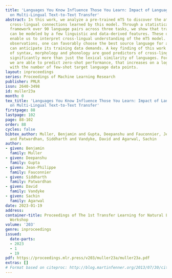 ```yaml
---
title: 'Languages You Know Influence Those You Learn: Impact of Language Characteristics
  on Multi-Lingual Text-to-Text Transfer'
abstract: In this work, we analyze a pre-trained mT5 to discover the attributes of
  cross-lingual connections learned by this model. Through a statistical interpretation
  framework over 90 language pairs across three tasks, we show that transfer performance
  can be modeled by a few linguistic and data-derived features. These observations
  enable us to interpret cross-lingual understanding of the mT5 model. Through these
  observations, one can favorably choose the best source language for a task, and
  can anticipate its training data demands. A key finding of this work is that similarity
  of syntax, morphology and phonology are good predictors of cross-lingual transfer,
  significantly more than just the lexical similarity of languages. For a given language,
  we are able to predict zero-shot performance, that increases on a logarithmic scale
  with the number of few-shot target language data points.
layout: inproceedings
series: Proceedings of Machine Learning Research
publisher: PMLR
issn: 2640-3498
id: muller23a
month: 0
tex_title: 'Languages You Know Influence Those You Learn: Impact of Language Characteristics
  on Multi-Lingual Text-to-Text Transfer'
firstpage: 88
lastpage: 102
page: 88-102
order: 88
cycles: false
bibtex_author: Muller, Benjamin and Gupta, Deepanshu and Fauconnier, Jean-Philippe
  and Patwardhan, Siddharth and Vandyke, David and Agarwal, Sachin
author:
- given: Benjamin
  family: Muller
- given: Deepanshu
  family: Gupta
- given: Jean-Philippe
  family: Fauconnier
- given: Siddharth
  family: Patwardhan
- given: David
  family: Vandyke
- given: Sachin
  family: Agarwal
date: 2023-01-19
address:
container-title: Proceedings of The 1st Transfer Learning for Natural Language Processing
  Workshop
volume: '203'
genre: inproceedings
issued:
  date-parts:
  - 2023
  - 1
  - 19
pdf: https://proceedings.mlr.press/v203/muller23a/muller23a.pdf
extras: []
# Format based on citeproc: http://blog.martinfenner.org/2013/07/30/citeproc-yaml-for-bibliographies/
---
```


